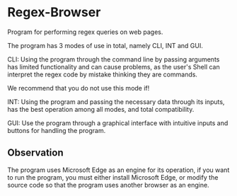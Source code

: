 # Regex-Browser

Program for performing regex queries on web pages.

The program has 3 modes of use in total, namely CLI, INT and GUI.

CLI: Using the program through the command line by passing arguments has limited functionality and can cause problems, as the user's Shell can interpret the regex code by mistake thinking they are commands.

We recommend that you do not use this mode if!

INT: Using the program and passing the necessary data through its inputs, has the best operation among all modes, and total compatibility.

GUI: Use the program through a graphical interface with intuitive inputs and buttons for handling the program.

## Observation

The program uses Microsoft Edge as an engine for its operation, if you want to run the program, you must either install Microsoft Edge, or modify the source code so that the program uses another browser as an engine.
